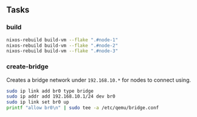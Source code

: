 

## Tasks

### build

```bash
nixos-rebuild build-vm --flake ".#node-1"
nixos-rebuild build-vm --flake ".#node-2"
nixos-rebuild build-vm --flake ".#node-3"
```

### create-bridge

Creates a bridge network under `192.168.10.*` for nodes to connect using.

```bash
sudo ip link add br0 type bridge 
sudo ip addr add 192.168.10.1/24 dev br0
sudo ip link set br0 up
printf "allow br0\n" | sudo tee -a /etc/qemu/bridge.conf
```
